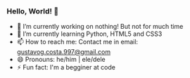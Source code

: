 ### Hello, World! 👋

- 🔭 I’m currently working on nothing! But not for much time
- 🌱 I’m currently learning Python, HTML5 and CSS3
- 📫 How to reach me: Contact me in email: gustavog.costa.997@gmail.com
- 😄 Pronouns: he/him | ele/dele
- ⚡ Fun fact: I'm a begginer at code
